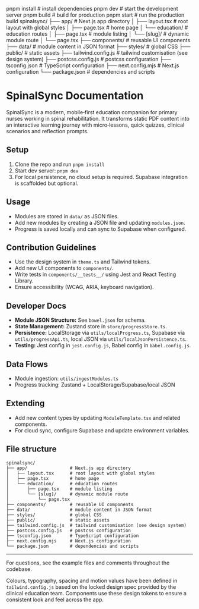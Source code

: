 pnpm install      # install dependencies
pnpm dev          # start the development server
pnpm build        # build for production
pnpm start        # run the production build
spinalsync/
├── app/                # Next.js app directory
│   ├── layout.tsx      # root layout with global styles
│   ├── page.tsx        # home page
│   └── education/      # education routes
│       ├── page.tsx    # module listing
│       └── [slug]/     # dynamic module route
│           └── page.tsx
├── components/         # reusable UI components
├── data/               # module content in JSON format
├── styles/             # global CSS
├── public/             # static assets
├── tailwind.config.js  # tailwind customisation (see design system)
├── postcss.config.js   # postcss configuration
├── tsconfig.json       # TypeScript configuration
├── next.config.mjs     # Next.js configuration
└── package.json        # dependencies and scripts
# SpinalSync Documentation

SpinalSync is a modern, mobile‑first education companion for primary nurses working in spinal rehabilitation. It transforms static PDF content into an interactive learning journey with micro‑lessons, quick quizzes, clinical scenarios and reflection prompts.

## Setup
1. Clone the repo and run `pnpm install`
2. Start dev server: `pnpm dev`
3. For local persistence, no cloud setup is required. Supabase integration is scaffolded but optional.

## Usage
- Modules are stored in `data/` as JSON files.
- Add new modules by creating a JSON file and updating `modules.json`.
- Progress is saved locally and can sync to Supabase when configured.

## Contribution Guidelines
- Use the design system in `theme.ts` and Tailwind tokens.
- Add new UI components to `components/`.
- Write tests in `components/__tests__/` using Jest and React Testing Library.
- Ensure accessibility (WCAG, ARIA, keyboard navigation).

## Developer Docs
- **Module JSON Structure:** See `bowel.json` for schema.
- **State Management:** Zustand store in `store/progressStore.ts`.
- **Persistence:** LocalStorage via `utils/localProgress.ts`, Supabase via `utils/progressApi.ts`, local JSON via `utils/localJsonPersistence.ts`.
- **Testing:** Jest config in `jest.config.js`, Babel config in `babel.config.js`.

## Data Flows
- Module ingestion: `utils/ingestModules.ts`
- Progress tracking: Zustand + LocalStorage/Supabase/local JSON

## Extending
- Add new content types by updating `ModuleTemplate.tsx` and related components.
- For cloud sync, configure Supabase and update environment variables.

## File structure
```
spinalsync/
├── app/                # Next.js app directory
│   ├── layout.tsx      # root layout with global styles
│   ├── page.tsx        # home page
│   └── education/      # education routes
│       ├── page.tsx    # module listing
│       └── [slug]/     # dynamic module route
│           └── page.tsx
├── components/         # reusable UI components
├── data/               # module content in JSON format
├── styles/             # global CSS
├── public/             # static assets
├── tailwind.config.js  # tailwind customisation (see design system)
├── postcss.config.js   # postcss configuration
├── tsconfig.json       # TypeScript configuration
├── next.config.mjs     # Next.js configuration
└── package.json        # dependencies and scripts
```

---
For questions, see the example files and comments throughout the codebase.

Colours, typography, spacing and motion values have been defined in `tailwind.config.js` based on the locked design spec provided by the clinical education team. Components use these design tokens to ensure a consistent look and feel across the app.
